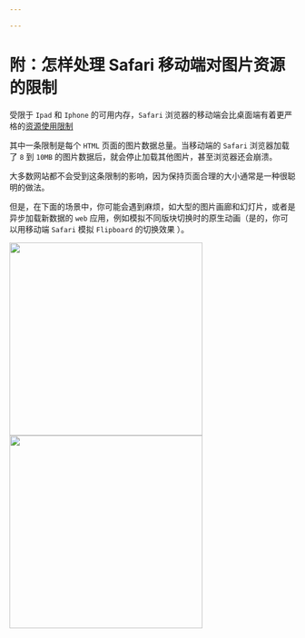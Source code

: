 ```yaml
---

---
```


# 附：怎样处理 Safari 移动端对图片资源的限制

受限于 `Ipad` 和 `Iphone` 的可用内存，`Safari` 浏览器的移动端会比桌面端有着更严格的[资源使用限制](https://developer.apple.com/library/safari/documentation/AppleApplications/Reference/SafariWebContent/CreatingContentforSafarioniPhone/CreatingContentforSafarioniPhone.html#//apple_ref/doc/uid/TP40006482-SW15)

其中一条限制是每个 `HTML` 页面的图片数据总量。当移动端的 `Safari` 浏览器加载了 `8` 到 `10MB` 的图片数据后，就会停止加载其他图片，甚至浏览器还会崩溃。

 大多数网站都不会受到这条限制的影响，因为保持页面合理的大小通常是一种很聪明的做法。

但是，在下面的场景中，你可能会遇到麻烦，如大型的图片画廊和幻灯片，或者是异步加载新数据的 `web` 应用，例如模拟不同版块切换时的原生动画（是的，你可以用移动端 `Safari` 模拟 `Flipboard` 的切换效果 ）。

<img src="https://www.fngtps.com/2010/mobile-safari-image-resource-limit-workaround/ipad_example1.jpg" width="340px" /><img src="https://www.fngtps.com/2010/mobile-safari-image-resource-limit-workaround/ipad_example2.jpg" width="340px" />

